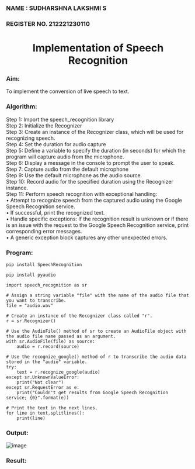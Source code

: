  <H3>NAME : SUDHARSHNA LAKSHMI S</H3>
<H3>REGISTER NO. 212221230110</H3>

<H1 ALIGN =CENTER>Implementation of Speech Recognition</H1>
<H3>Aim:</H3> 
 To implement the conversion of live speech to text.<BR>
<h3>Algorithm:</h3>
Step 1: Import the speech_recognition library<Br>
Step 2: Initialize the Recognizer<Br>
Step 3: Create an instance of the Recognizer class, which will be used for recognizing speech.<Br>
Step 4: Set the duration for audio capture<Br>
Step 5: Define a variable to specify the duration (in seconds) for which the program will capture audio from the microphone.<Br>
Step 6: Display a message in the console to prompt the user to speak.<Br>
Step 7: Capture audio from the default microphone<Br>
Step 9: Use the default microphone as the audio source.<Br>
Step 10: Record audio for the specified duration using the Recognizer instance.<Br>
Step 11: Perform speech recognition with exceptional handling:<Br>
•	Attempt to recognize speech from the captured audio using the Google Speech Recognition service.<Br>
•	If successful, print the recognized text.<Br>
•	Handle specific exceptions: If the recognition result is unknown or if there is an issue with the request to the Google Speech Recognition service, print corresponding error messages.<Br>
•	A generic exception block captures any other unexpected errors.<Br>

### Program:
```
pip install SpeechRecognition

pip install pyaudio

import speech_recognition as sr

# Assign a string variable "file" with the name of the audio file that you want to transcribe.
file = "audio.wav"

# Create an instance of the Recognizer class called "r".
r = sr.Recognizer()

# Use the AudioFile() method of sr to create an AudioFile object with the audio file name passed as an argument.
with sr.AudioFile(file) as source:
    audio = r.record(source)

# Use the recognize_google() method of r to transcribe the audio data stored in the "audio" variable.
try:
    text = r.recognize_google(audio)
except sr.UnknownValueError:
    print("Not clear")
except sr.RequestError as e:
    print("Couldn't get results from Google Speech Recognition service; {0}".format(e))

# Print the text in the next lines.
for line in text.splitlines():
    print(line)
 ```
### Output:
![image](https://github.com/SudharshnaLakshmi/Ex-8--AAI/assets/93427267/5f851027-9277-47da-839a-2b7b4b89cbac)


<H3> Result:</H3>
